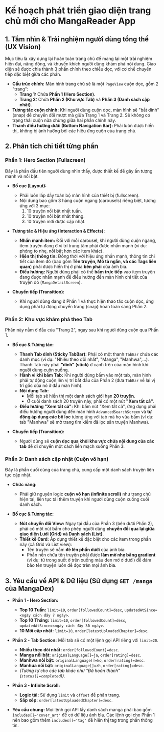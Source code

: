 # Kế hoạch phát triển giao diện trang chủ mới cho MangaReader App

## 1. Tầm nhìn & Trải nghiệm người dùng tổng thể (UX Vision)

Mục tiêu là xây dựng lại hoàn toàn trang chủ để mang lại một trải nghiệm hiện đại, năng động, và khuyến khích người dùng khám phá nội dung. Giao diện sẽ được chia thành 3 phần chính theo chiều dọc, với cơ chế chuyển tiếp đặc biệt giữa các phần.

- **Cấu trúc chính:** Màn hình trang chủ sẽ là một `PageView` cuộn dọc, gồm 2 "trang":
    - **Trang 1:** Chứa **Phần 1 (Hero Section)**.
    - **Trang 2:** Chứa **Phần 2 (Khu vực Tab)** và **Phần 3 (Danh sách cập nhật)**.
- **Tương tác cuộn chính:** Khi người dùng cuộn dọc, màn hình sẽ "bắt dính" (snap) để chuyển đổi mượt mà giữa Trang 1 và Trang 2. Sẽ không có trạng thái cuộn nửa chừng giữa hai phần chính này.
- **Thanh điều hướng dưới (Bottom Navigation Bar):** Phải luôn được hiển thị, không bị ảnh hưởng bởi các hiệu ứng cuộn của trang chủ.

## 2. Phân tích chi tiết từng phần

### Phần 1: Hero Section (Fullscreen)

Đây là phần đầu tiên người dùng nhìn thấy, được thiết kế để gây ấn tượng mạnh và nổi bật.

- **Bố cục (Layout):**
    - Phải luôn lấp đầy toàn bộ màn hình của thiết bị (fullscreen).
    - Nội dung bao gồm 3 hàng cuộn ngang (carousels) riêng biệt, tương ứng với 3 mục:
        1.  10 truyện nổi bật nhất tuần.
        2.  10 truyện nổi bật nhất tháng.
        3.  10 truyện mới được cập nhật.

- **Tương tác & Hiệu ứng (Interaction & Effects):**
    - **Nhấn mạnh item:** Đối với mỗi carousel, khi người dùng cuộn ngang, item truyện đang ở vị trí trung tâm phải được nhấn mạnh (ví dụ: phóng to nhẹ, nổi bật hơn các item khác).
    - **Hiển thị thông tin:** Đồng thời với hiệu ứng nhấn mạnh, thông tin chi tiết của item đó (bao gồm **Tên truyện, Mô tả ngắn, và các Tags liên quan**) phải được hiển thị ở phía **bên phải** của ảnh bìa.
    - **Điều hướng:** Người dùng phải có thể **bấm trực tiếp** vào item truyện đang được nhấn mạnh để điều hướng đến màn hình chi tiết của truyện đó (`MangaDetailScreen`).

- **Chuyển tiếp (Transition):**
    - Khi người dùng đang ở Phần 1 và thực hiện thao tác cuộn dọc, ứng dụng phải tự động chuyển trang (snap) hoàn toàn sang Phần 2.

### Phần 2: Khu vực khám phá theo Tab

Phần này nằm ở đầu của "Trang 2", ngay sau khi người dùng cuộn qua Phần 1.

- **Bố cục & Tương tác:**
    - **Thanh Tab dính (Sticky TabBar):** Phải có một thanh `TabBar` chứa các danh mục (ví dụ: "Nhiều theo dõi nhất", "Manga", "Manhwa",...). Thanh Tab này phải **"dính" (stick)** ở cạnh trên của màn hình khi người dùng cuộn xuống.
    - **Hành vi khi bấm Tab:** Khi người dùng bấm vào một tab, màn hình phải tự động cuộn lên vị trí bắt đầu của Phần 2 (đưa `TabBar` về lại vị trí gốc của nó ở đầu màn hình).
    - **Nội dung Tab:**
        - Mỗi tab sẽ hiển thị một danh sách giới hạn **20 truyện**.
        - Ở cuối danh sách 20 truyện này, phải có một nút **"Xem tất cả"**.
    - **Điều hướng "Xem tất cả":** Khi bấm nút "Xem tất cả", ứng dụng phải điều hướng người dùng đến màn hình `AdvancedSearchScreen` và **tự động áp dụng các bộ lọc** tương ứng với tab mà họ vừa bấm (ví dụ: tab "Manhwa" sẽ mở trang tìm kiếm đã lọc sẵn truyện Manhwa).

- **Chuyển tiếp (Transition):**
    - Người dùng sẽ **cuộn dọc qua khỏi khu vực chứa nội dung của các tab** để di chuyển một cách liền mạch xuống Phần 3.

### Phần 3: Danh sách cập nhật (Cuộn vô hạn)

Đây là phần cuối cùng của trang chủ, cung cấp một danh sách truyện liên tục cập nhật.

- **Chức năng:**
    - Phải giữ nguyên logic **cuộn vô hạn (infinite scroll)** như trang chủ hiện tại, liên tục tải thêm truyện khi người dùng cuộn xuống cuối danh sách.

- **Bố cục & Tương tác:**
    - **Nút chuyển đổi View:** Ngay tại đầu của Phần 3 (bên dưới Phần 2), phải có một nút bấm cho phép người dùng **chuyển đổi qua lại giữa giao diện Lưới (Grid) và Danh sách (List)**.
    - **Thiết kế Card:** Áp dụng thiết kế đặc biệt cho các item trong phần này (cả Grid và List view):
        - Tên truyện sẽ nằm **đè lên phần dưới** của ảnh bìa.
        - Phần nền chứa tên truyện phải được **làm mờ nhẹ bằng gradient** (ví dụ: từ trong suốt ở trên xuống màu đen mờ ở dưới) để đảm bảo tên truyện luôn dễ đọc trên mọi ảnh bìa.

## 3. Yêu cầu về API & Dữ liệu (Sử dụng `GET /manga` của MangaDex)

- **Phần 1 - Hero Section:**
    - **Top 10 Tuần:** `limit=10`, `order[followedCount]=desc`, `updatedAtSince=<ngày cách đây 7 ngày>`.
    - **Top 10 Tháng:** `limit=10`, `order[followedCount]=desc`, `updatedAtSince=<ngày cách đây 30 ngày>`.
    - **10 Mới cập nhật:** `limit=10`, `order[latestUploadedChapter]=desc`.

- **Phần 2 - Tab Section:** Mỗi tab sẽ có một lệnh gọi API riêng với `limit=20`.
    - **Nhiều theo dõi nhất:** `order[followedCount]=desc`.
    - **Manga nổi bật:** `originalLanguage[]=ja`, `order[rating]=desc`.
    - **Manhwa nổi bật:** `originalLanguage[]=ko`, `order[rating]=desc`.
    - **Manhua nổi bật:** `originalLanguage[]=zh`, `order[rating]=desc`.
    - *(Tương tự cho các tab khác như "Đã hoàn thành" (`status[]=completed`)).*

- **Phần 3 - Infinite Scroll:**
    - **Logic tải:** Sử dụng `limit` và `offset` để phân trang.
    - **Sắp xếp:** `order[latestUploadedChapter]=desc`.

- **Yêu cầu chung:** Mọi lệnh gọi API lấy danh sách manga phải bao gồm `includes[]='cover_art'` để có dữ liệu ảnh bìa. Các lệnh gọi cho Phần 1 nên bao gồm thêm `includes[]='tag'` để hiển thị tag trong phần thông tin.
```